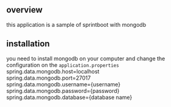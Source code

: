 
## overview
this application is a sample of sprintboot with mongodb
## installation
you need to install mongodb on your computer and change the configuration on the ``application.properties``
spring.data.mongodb.host=localhost<br/>
spring.data.mongodb.port=27017<br/>
spring.data.mongodb.username={username}<br/>
spring.data.mongodb.password={password}<br/>
spring.data.mongodb.database={database name}<br/>
